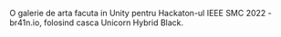 O galerie de arta facuta in Unity pentru Hackaton-ul IEEE SMC 2022 - br41n.io, folosind casca Unicorn Hybrid Black.

